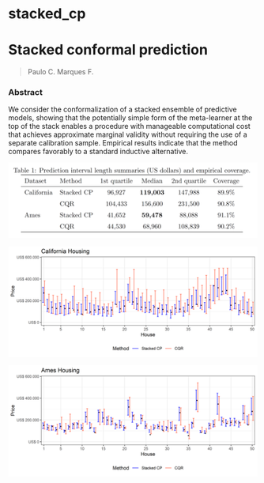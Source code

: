 # stacked_cp

# Stacked conformal prediction

> Paulo C. Marques F.

### Abstract

We consider the conformalization of a stacked ensemble of predictive models, showing that the potentially simple form of the meta-learner at the top of the stack enables a procedure with manageable computational cost that achieves approximate marginal validity without requiring the use of a separate calibration sample. Empirical results indicate that the method compares favorably to a standard inductive alternative.


![](images/results.png)

![](images/california.png)

![](images/ames.png)